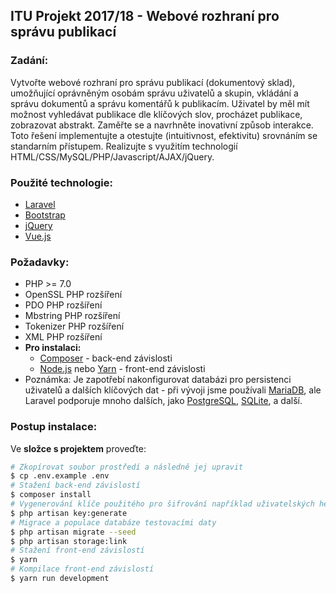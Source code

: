 ITU Projekt 2017/18 - Webové rozhraní pro správu publikací
------
### Zadání:
Vytvořte webové rozhraní pro správu publikací (dokumentový sklad), umožňující oprávněným osobám správu uživatelů a skupin, vkládání a správu dokumentů a správu komentářů k publikacím. Uživatel by měl mít možnost vyhledávat publikace dle klíčových slov, procházet publikace, zobrazovat abstrakt.
Zaměřte se a navrhněte inovativní způsob interakce. Toto řešení implementujte a otestujte (intuitivnost, efektivitu) srovnáním se standarním přístupem. Realizujte s využitím technologií HTML/CSS/MySQL/PHP/Javascript/AJAX/jQuery.

### Použité technologie:
* [Laravel](https://laravel.com/)
* [Bootstrap](https://getbootstrap.com/)
* [jQuery](https://jquery.com/)
* [Vue.js](https://vuejs.org/)

### Požadavky:
* PHP >= 7.0
* OpenSSL PHP rozšíření
* PDO PHP rozšíření
* Mbstring PHP rozšíření
* Tokenizer PHP rozšíření
* XML PHP rozšíření
* **Pro instalaci:**
  * [Composer](https://getcomposer.org/) - back-end závislosti
  * [Node.js](https://nodejs.org/en/) nebo [Yarn](https://yarnpkg.com/lang/en/) - front-end závislosti
* Poznámka: Je zapotřebí nakonfigurovat databázi pro persistenci uživatelů a dalších klíčových dat - při vývoji jsme používali [MariaDB](https://mariadb.org/), ale Laravel podporuje mnoho dalších, jako [PostgreSQL](https://www.postgresql.org/), [SQLite](https://www.sqlite.org/), a další.

### Postup instalace:
Ve **složce s projektem** proveďte:
```bash
# Zkopírovat soubor prostředí a následně jej upravit
$ cp .env.example .env
# Stažení back-end závislostí
$ composer install
# Vygenerování klíče použitého pro šifrování například uživatelských hesel
$ php artisan key:generate
# Migrace a populace databáze testovacími daty
$ php artisan migrate --seed
$ php artisan storage:link
# Stažení front-end závislostí
$ yarn
# Kompilace front-end závislostí
$ yarn run development
```